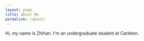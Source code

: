 ```yaml
---
layout: page
title: About Me
permalink: /about/
---
```


Hi, my name is Zhihan. I'm an undergraduate student at Carleton.

[^1]:a blogging platform that natively supports Jupyter notebooks in addition to other formats.
